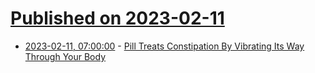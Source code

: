 # [Published on 2023-02-11](index.md)

* [2023-02-11, 07:00:00](https://science.slashdot.org/story/23/02/10/2356227/pill-treats-constipation-by-vibrating-its-way-through-your-body?utm_source=rss1.0mainlinkanon&utm_medium=feed) - [Pill Treats Constipation By Vibrating Its Way Through Your Body](https://science.slashdot.org/story/23/02/10/2356227/pill-treats-constipation-by-vibrating-its-way-through-your-body?utm_source=rss1.0mainlinkanon&utm_medium=feed)
